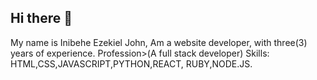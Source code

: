 ## Hi there 👋
My name is Inibehe Ezekiel John,
Am a website developer, with three(3) years of experience.
Profession>(A full stack developer)
Skills: HTML,CSS,JAVASCRIPT,PYTHON,REACT, RUBY,NODE.JS.
